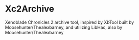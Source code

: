 # Xc2Archive
Xenoblade Chronicles 2 archive tool, inspired by XbTool built by Moosehunter/Thealexbarney, and utilizing LibHac, also by Moosehunter/Thealexbarney
